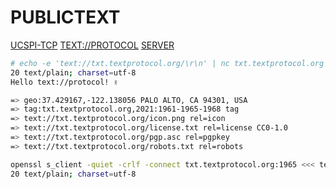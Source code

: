 # PUBLICTEXT
[UCSPI-TCP](http://cr.yp.to/ucspi-tcp.html "UNIX Client-Server Program Interface for TCP") [TEXT://PROTOCOL](https://textprotocol.org "TEXT://PROTOCOL") [SERVER](http://cr.yp.to/ucspi-tcp/tcpserver.html "TCPSERVER")

```bash
# echo -e 'text://txt.textprotocol.org/\r\n' | nc txt.textprotocol.org 1961
20 text/plain; charset=utf-8
Hello text://protocol! ✌︎

=> geo:37.429167,-122.138056 PALO ALTO, CA 94301, USA
=> tag:txt.textprotocol.org,2021:1961-1965-1968 tag
=> text://txt.textprotocol.org/icon.png rel=icon
=> text://txt.textprotocol.org/license.txt rel=license CC0-1.0
=> text://txt.textprotocol.org/pgp.asc rel=pgpkey
=> text://txt.textprotocol.org/robots.txt rel=robots
```

```bash
openssl s_client -quiet -crlf -connect txt.textprotocol.org:1965 <<< text://txt.textprotocol.org/ 2>/dev/null | head -1
20 text/plain; charset=utf-8
```
